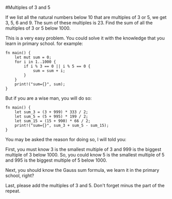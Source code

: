 ﻿#Multiples of 3 and 5

If we list all the natural numbers below 10 that are multiples of 3 or 5, we get 3, 5, 6 and 9. The sum of these multiples is 23.
Find the sum of all the multiples of 3 or 5 below 1000.

This is a very easy problem.
You could solve it with the knowledge that you learn in primary school.
for example:

    fn main() {
        let mut sum = 0;
        for i in 1..1000 {
            if i % 3 == 0 || i % 5 == 0 {
                sum = sum + i;
            }
        }
        print!("sum={}", sum);
    }

But if you are a wise man, you will do so:

    fn main() {
        let sum_3 = (3 + 999) * 333 / 2;
        let sum_5 = (5 + 995) * 199 / 2;
        let sum_15 = (15 + 990) * 66 / 2;
        print!("sum={}", sum_3 + sum_5 - sum_15);
    }

You may be asked the reason for doing so,
I will told you:

First, you must know 3 is the smallest multiple of 3 and 999 is the biggest multiple of 3 below 1000.
So, you could know 5 is the smallest multiple of 5 and 995 is the biggest multiple of 5 below 1000.

Next, you should know the Gauss sum formula,
we learn it in the primary school, right?

Last, please add the multiples of 3 and 5.
Don't forget minus the part of the repeat.

